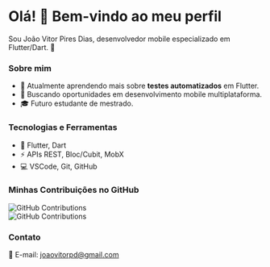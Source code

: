 # Olá! 👋 Bem-vindo ao meu perfil

Sou João Vitor Pires Dias, desenvolvedor mobile especializado em Flutter/Dart. 🚀

### Sobre mim
- 🌱 Atualmente aprendendo mais sobre **testes automatizados** em Flutter.
- 💼 Buscando oportunidades em desenvolvimento mobile multiplataforma.
- 🎓 Futuro estudante de mestrado.

### Tecnologias e Ferramentas
- 🚀 Flutter, Dart
- ⚡ APIs REST, Bloc/Cubit, MobX
- 💻 VSCode, Git, GitHub

### Minhas Contribuições no GitHub
![GitHub Contributions](https://github-readme-streak-stats.herokuapp.com/?user=joaovitorpd&theme=radical)
<br>
![GitHub Contributions](https://activity-graph.herokuapp.com/graph?username=joaovitorpd&theme=radical)


### Contato
📧 E-mail: [joaovitorpd@gmail.com](mailto:joaovitorpd@gmail.com)
